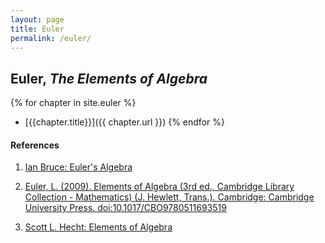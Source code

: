 ```yaml
---
layout: page
title: Euler
permalink: /euler/
---
```


## Euler, *The Elements of Algebra*

{% for chapter in site.euler %}
- [{{chapter.title}}]({{ chapter.url }})
{% endfor %}

#### References

1. [Ian Bruce: Euler's Algebra](https://www.17centurymaths.com/contents/euleralgebra.htm)

2. [Euler, L. (2009). Elements of Algebra (3rd ed., Cambridge Library Collection - Mathematics) (J. Hewlett, Trans.). Cambridge: Cambridge University Press. doi:10.1017/CBO9780511693519](https://doi.org/10.1017/CBO9780511693519)

3. [Scott L. Hecht: Elements of Algebra](https://archive.org/details/ElementsOfAlgebraLeonhardEuler2015/)